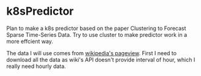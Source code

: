# k8sPredictor
Plan to make a k8s predictor based on the paper Clustering to Forecast Sparse Time-Series Data. Try to use cluster to make predictor work in a more effcient way.

The data I will use comes from [wikipedia's pageview](https://dumps.wikimedia.org/other/pageviews/). First I need to download all the data as wiki's API doesn't provide interval of hour, which I really need hourly data.
